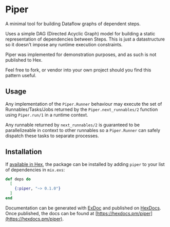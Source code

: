 # Piper

A minimal tool for building Dataflow graphs of dependent steps.

Uses a simple DAG (Directed Acyclic Graph) model for building a static 
  representation of dependencies between Steps. This is just a datastructure
  so it doesn't impose any runtime execution constraints. 

Piper was implemented for demonstration purposes, and as such is not published to Hex.

Feel free to fork, or vendor into your own project should you find this pattern useful.
  
## Usage

Any implementation of the `Piper.Runner` behaviour may execute the set of Runnables/Tasks/Jobs returned by the `Piper.next_runnables/2` function using `Piper.run/1` in a runtime context.

Any runnable returned by `next_runnables/2` is guaranteed to be parallelizeable in context
to other runnables so a `Piper.Runner` can safely dispatch these tasks to separate processes.

## Installation

If [available in Hex](https://hex.pm/docs/publish), the package can be installed
by adding `piper` to your list of dependencies in `mix.exs`:

```elixir
def deps do
  [
    {:piper, "~> 0.1.0"}
  ]
end
```

Documentation can be generated with [ExDoc](https://github.com/elixir-lang/ex_doc)
and published on [HexDocs](https://hexdocs.pm). Once published, the docs can
be found at [https://hexdocs.pm/piper](https://hexdocs.pm/piper).

